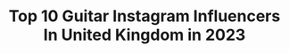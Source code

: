 ---
title: Top 10 Guitar Instagram Influencers In United Kingdom in 2023
description: >-
  Find top guitar Instagram influencers in United Kingdom in 2023. Most popular hashtags: #musician #guitarist #ladyguitarist.
platform: Instagram
hits: 226
text_top: See the top-rated Instagram influencers on inBeat.
text_bottom: Our database holds 226 Instagram influencers like this in United Kingdom for you to collaborate.
profiles:
  - username: "adam_warrington"
    fullname: >-
      Adam Warrington
    bio: >-
      Guitarist for @yungblud Songwriter
    location: "United Kingdom"
    followers: 72289
    engagement: 1464
    commentsToLikes: 0.018905
    id: ck14hqy0obonj0i1933h0txae
    verified: true
    hashtags: "#blackouttuesday"
  - username: "danporterguitar"
    fullname: >-
      Dan Porter
    bio: >-
      Lead guitarist. Member of Brotherhood of Guitar. Singer/songwriter. Love again, New Hope Club tour 2019
    location: "United Kingdom"
    followers: 4520
    engagement: 2817
    commentsToLikes: 0.053444
    id: ck15tut66k0ed0i19qrv42o5n
    verified: false
    hashtags: "#newhopeclub, #loveagaintour, #loveagain, #tbt"
  - username: "james.hetfield"
    fullname: >-
      Papa Het 👊💀👊
    bio: >-
      James Hetfield is a American musician, known for being the co-founder, lead vocalist, rhythm guitarist, for the American Heavy Metal band Metallica.
    location: "United Kingdom"
    followers: 362993
    engagement: 808
    commentsToLikes: 0.011689
    id: ck0u2a8uszez00i190qdmjevu
    verified: false
    hashtags: "#jameshetfield, #metallica, #glastonbury, #stayathome"
  - username: "maxijazz_official"
    fullname: >-
      Maxi Jazz
    bio: >-
      This is my Church. This is where I heal my hurts. Dj Maxi (Baldhead Slim) Jazz..-guitar legend-..
    location: "United Kingdom"
    followers: 13754
    engagement: 443
    commentsToLikes: 0.083542
    id: ck5hgpcis40y20i11pj4lwouq
    verified: false
    hashtags: "#guitarlife, #funkymusic, #etypeboys, #maxijazz"
  - username: "hotmilkhan"
    fullname: >-
      han FUCKIN mee
    bio: >-
      big mouth+ guitar in @hotmilkhotmilk 🔥🥛 i sin. manny - 🇬🇧 if you find me you find me, let’s start some chaos.
    location: "United Kingdom"
    followers: 14451
    engagement: 1732
    commentsToLikes: 0.012119
    id: ckap5d5m8b53h0i78w5c4bg9m
    verified: true
    hashtags: ""
  - username: "thelivhaynes"
    fullname: >-
      LIV HAYNES ♥
    bio: >-
      singer, songwriter, guitarist, libra, and texas gal mgmt: Kim Dawson TX | CESD LA | Industry Entertainment LA
    location: "United Kingdom"
    followers: 22320
    engagement: 436
    commentsToLikes: 0.044958
    id: ck0w6pnmt9pmr0i19czkwletu
    verified: false
    hashtags: ""
  - username: "benjamintotten"
    fullname: >-
      BENJI
    bio: >-
      Guitarist/Producer Will.blake@soundcollective.co.uk Nora.tamminen@soundcollective.co.uk Musical Direction • @kaizencollective
    location: "United Kingdom"
    followers: 13163
    engagement: 1425
    commentsToLikes: 0.032599
    id: ck5hpyrcrs72l0i1150w2hk2x
    verified: false
    hashtags: "#homeowner"
  - username: "officialarielle"
    fullname: >-
      Arielle
    bio: >-
      I prefer Analog. Guitar Enthusiast. 🎸 I write songs. 60's and 70's 🌻🌼 🇬🇧London
    location: "United Kingdom"
    followers: 73144
    engagement: 310
    commentsToLikes: 0.072019
    id: ck0tw9mfceiiy0i19robwqxlc
    verified: false
    hashtags: "#brianmayguitar, #brianmayguitars, #moog"
  - username: "anabelmontesinos"
    fullname: >-
      Anabel Montesinos
    bio: >-
      Classical Guitarist Honor citizen of Solero city Premio Chitarra d’Oro Debut in New York at the Carnegie Hall in the year 2011 CD Label: Naxos
    location: "United Kingdom"
    followers: 12912
    engagement: 728
    commentsToLikes: 0.026733
    id: ck0tttf0c483q0i19cg8t6kcm
    verified: false
    hashtags: "#musicianlife, #anabelmontesinos, #guitarist, #savarezstrings"
  - username: "akiragalaxy"
    fullname: >-
      Akira Galaxy Ament
    bio: >-
      Guitarist/Singer⚡️ LOS ANGELES // SEATTLE // LONDON 📍 @selectmodellosangeles @heffnermanagement @viviensmodelmgmt
    location: "United Kingdom"
    followers: 29088
    engagement: 401
    commentsToLikes: 0.022272
    id: ck0ty5bimlp3o0i19wd1fkr8t
    verified: false
    hashtags: "#dontletthepoopstopyoufromvoting"
---